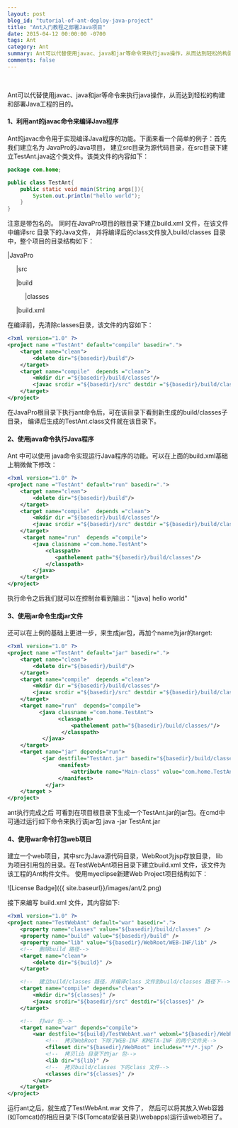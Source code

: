 ```yaml
---
layout: post
blog_id: "tutorial-of-ant-deploy-java-project"
title: "Ant入门教程之部署Java项目"
date: 2015-04-12 00:00:00 -0700
tags: Ant
category: Ant
summary: Ant可以代替使用javac、java和jar等命令来执行java操作，从而达到轻松的构建和部署Java工程的目的。
comments: false
---
```

<br>

Ant可以代替使用javac、java和jar等命令来执行java操作，从而达到轻松的构建和部署Java工程的目的。

#### 1、利用ant的javac命令来编译Java程序

Ant的javac命令用于实现编译Java程序的功能。下面来看一个简单的例子：首先我们建立名为 JavaPro的Java项目，
建立src目录为源代码目录，在src目录下建立TestAnt.java这个类文件。该类文件的内容如下：

```java
package com.home;

public class TestAnt{
	public static void main(String args[]){
		System.out.println("hello world");
	}
}
```

注意是带包名的。
同时在JavaPro项目的根目录下建立build.xml 文件，在该文件中编译src 目录下的Java文件，
并将编译后的class文件放入build/classes 目录中，整个项目的目录结构如下：

|JavaPro

&nbsp;&nbsp;&nbsp;&nbsp;&nbsp;|src

&nbsp;&nbsp;&nbsp;&nbsp;&nbsp;|build

&nbsp;&nbsp;&nbsp;&nbsp;&nbsp;&nbsp;&nbsp;&nbsp;&nbsp;&nbsp;|classes

&nbsp;&nbsp;&nbsp;&nbsp;&nbsp;|build.xml
   
在编译前，先清除classes目录，该文件的内容如下：

```xml
<?xml version="1.0" ?> 
<project name ="TestAnt" default="compile" basedir=".">
    <target name="clean">
        <delete dir="${basedir}/build"/>
    </target>
    <target name="compile"  depends ="clean">
        <mkdir dir ="${basedir}/build/classes"/>
        <javac srcdir ="${basedir}/src" destdir ="${basedir}/build/classes"/>
    </target>
</project>
```

在JavaPro根目录下执行ant命令后，可在该目录下看到新生成的build/classes子目录，
编译后生成的TestAnt.class文件就在该目录下。

#### 2、使用java命令执行Java程序

Ant 中可以使用 java命令实现运行Java程序的功能。可以在上面的build.xml基础上稍微做下修改：

```xml
<?xml version="1.0" ?> 
<project name ="TestAnt" default="run" basedir=".">
    <target name="clean">
        <delete dir="${basedir}/build"/>
    </target>
    <target name="compile"  depends ="clean">
        <mkdir dir ="${basedir}/build/classes"/>
        <javac srcdir ="${basedir}/src" destdir ="${basedir}/build/classes"/>
    </target>
     <target name="run"  depends ="compile">
        <java classname ="com.home.TestAnt">
            <classpath>
               <pathelement path="${basedir}/build/classes"/>
            </classpath>
        </java>
    </target>
</project>
```

执行命令之后我们就可以在控制台看到输出："[java] hello world"

#### 3、使用jar命令生成jar文件

还可以在上例的基础上更进一步，来生成jar包，再加个name为jar的target:

```xml
<?xml version="1.0" ?> 
<project name ="TestAnt" default="jar" basedir=".">
    <target name="clean">
        <delete dir="${basedir}/build"/>
    </target>
    <target name="compile"  depends ="clean">
        <mkdir dir ="${basedir}/build/classes"/>
        <javac srcdir ="${basedir}/src" destdir ="${basedir}/build/classes"/>
    </target>
    <target name="run"  depends="compile">
          <java classname ="com.home.TestAnt">
				<classpath>
               	    <pathelement path="${basedir}/build/classes/"/>
                 </classpath>
           </java>
    </target>
    <target name="jar" depends="run">
           <jar destfile="TestAnt.jar" basedir="${basedir}/build/classes/">
                <manifest>
					<attribute name="Main-class" value="com.home.TestAnt"/>
                </manifest>
            </jar>
    </target >
</project>
```

ant执行完成之后 可看到在项目根目录下生成一个TestAnt.jar的jar包。在cmd中可通过运行如下命令来执行该jar包
java -jar TestAnt.jar

#### 4、使用war命令打包web项目

建立一个web项目，其中src为Java源代码目录，WebRoot为jsp存放目录，
lib 为项目引用包的目录。在TestWebAnt项目目录下建立build.xml 文件，该文件为该工程的Ant构件文件。
使用myeclipse新建Web Project项目结构如下：

![License Badge]({{ site.baseurl}}/images/ant/2.png)

接下来编写 build.xml 文件，其内容如下:

```xml
<?xml version="1.0" ?>
<project name="TestWebAnt" default="war" basedir=".">
	<property name="classes" value="${basedir}/build/classes" />
	<property name="build" value="${basedir}/build" />
	<property name="lib" value="${basedir}/WebRoot/WEB-INF/lib" />
	<!--  删除build 路径-->
	<target name="clean">
		<delete dir="${build}" />
	</target>

	<!--  建立build/classes 路径，并编译class 文件到build/classes 路径下-->
	<target name="compile" depends="clean">
		<mkdir dir="${classes}" />
		<javac srcdir="${basedir}/src" destdir="${classes}" />
	</target>

	<!--  打war 包-->
	<target name="war" depends="compile">
		<war destfile="${build}/TestWebAnt.war" webxml="${basedir}/WebRoot/WEB-INF/web.xml">
			<!--  拷贝WebRoot 下除了WEB-INF 和META-INF 的两个文件夹-->
			<fileset dir="${basedir}/WebRoot" includes="**/*.jsp" />
			<!--  拷贝lib 目录下的jar 包-->
			<lib dir="${lib}" />
			<!--  拷贝build/classes 下的class 文件-->
			<classes dir="${classes}" />
		</war>
	</target>
</project>
```

运行ant之后，就生成了TestWebAnt.war 文件了，
然后可以将其放入Web容器(如Tomcat)的相应目录下(${Tomcata安装目录}\webapps)运行该web项目了。

<br>